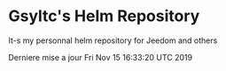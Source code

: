 # Gsyltc's Helm Repository

It-s my personnal helm repository for Jeedom and others

Derniere mise a jour Fri Nov 15 16:33:20 UTC 2019
